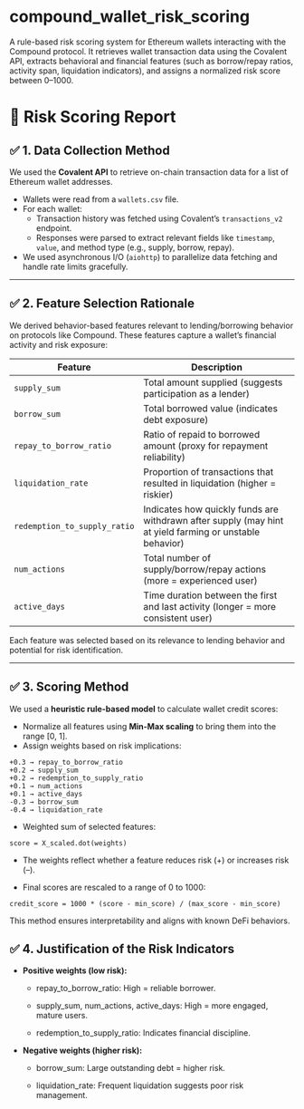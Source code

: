 # compound_wallet_risk_scoring
A rule-based risk scoring system for Ethereum wallets interacting with the Compound protocol. It retrieves wallet transaction data using the Covalent API, extracts behavioral and financial features (such as borrow/repay ratios, activity span, liquidation indicators), and assigns a normalized risk score between 0–1000.

# 🧾 Risk Scoring Report

## ✅ 1. Data Collection Method

We used the **Covalent API** to retrieve on-chain transaction data for a list of Ethereum wallet addresses.

- Wallets were read from a `wallets.csv` file.
- For each wallet:
  - Transaction history was fetched using Covalent’s `transactions_v2` endpoint.
  - Responses were parsed to extract relevant fields like `timestamp`, `value`, and method type (e.g., supply, borrow, repay).
- We used asynchronous I/O (`aiohttp`) to parallelize data fetching and handle rate limits gracefully.

---

## ✅ 2. Feature Selection Rationale

We derived behavior-based features relevant to lending/borrowing behavior on protocols like Compound. These features capture a wallet’s financial activity and risk exposure:

| Feature | Description |
|--------|-------------|
| `supply_sum` | Total amount supplied (suggests participation as a lender) |
| `borrow_sum` | Total borrowed value (indicates debt exposure) |
| `repay_to_borrow_ratio` | Ratio of repaid to borrowed amount (proxy for repayment reliability) |
| `liquidation_rate` | Proportion of transactions that resulted in liquidation (higher = riskier) |
| `redemption_to_supply_ratio` | Indicates how quickly funds are withdrawn after supply (may hint at yield farming or unstable behavior) |
| `num_actions` | Total number of supply/borrow/repay actions (more = experienced user) |
| `active_days` | Time duration between the first and last activity (longer = more consistent user) |

Each feature was selected based on its relevance to lending behavior and potential for risk identification.

---

## ✅ 3. Scoring Method

We used a **heuristic rule-based model** to calculate wallet credit scores:

- Normalize all features using **Min-Max scaling** to bring them into the range [0, 1].
- Assign weights based on risk implications:

```text
+0.3 → repay_to_borrow_ratio
+0.2 → supply_sum
+0.2 → redemption_to_supply_ratio
+0.1 → num_actions
+0.1 → active_days
-0.3 → borrow_sum
-0.4 → liquidation_rate
```

- Weighted sum of selected features:

```text
score = X_scaled.dot(weights)
```

- The weights reflect whether a feature reduces risk (+) or increases risk (–).

- Final scores are rescaled to a range of 0 to 1000:

```text
credit_score = 1000 * (score - min_score) / (max_score - min_score)
```

This method ensures interpretability and aligns with known DeFi behaviors.

## ✅ 4. Justification of the Risk Indicators
- **Positive weights (low risk):**

  - repay_to_borrow_ratio: High = reliable borrower.

  - supply_sum, num_actions, active_days: High = more engaged, mature users.

  - redemption_to_supply_ratio: Indicates financial discipline.

- **Negative weights (higher risk):**

  - borrow_sum: Large outstanding debt = higher risk.

  - liquidation_rate: Frequent liquidation suggests poor risk management.
